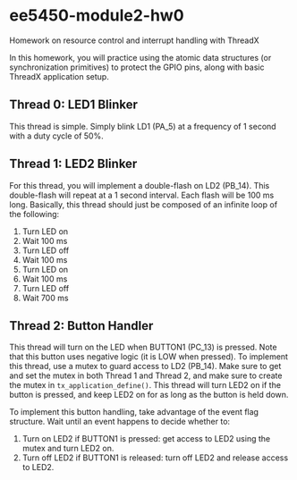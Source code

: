 # ee5450-module2-hw0
Homework on resource control and interrupt handling with ThreadX

In this homework, you will practice using the atomic data structures (or synchronization primitives)
to protect the GPIO pins, along with basic ThreadX application setup.

## Thread 0: LED1 Blinker
This thread is simple.  Simply blink LD1 (PA_5) at a frequency of 1 second with a duty cycle of 50%.

## Thread 1: LED2 Blinker
For this thread, you will implement a double-flash on LD2 (PB_14).  This double-flash
will repeat at a 1 second interval.  Each flash will be 100 ms long.  Basically,
this thread should just be composed of an infinite loop of the following:
1. Turn LED on
2. Wait 100 ms
3. Turn LED off
4. Wait 100 ms
5. Turn LED on
6. Wait 100 ms
7. Turn LED off
8. Wait 700 ms

## Thread 2: Button Handler
This thread will turn on the LED when BUTTON1 (PC_13) is pressed.  Note that
this button uses negative logic (it is LOW when pressed).
To implement this thread, use a mutex to guard access to LD2 (PB_14). 
Make sure to get and set the mutex in both Thread 1 and Thread 2, and make sure 
to create the mutex in `tx_application_define()`.  This thread will turn LED2
on if the button is pressed, and keep LED2 on for as long as the button is 
held down.

To implement this button handling, take advantage of the event flag structure.
Wait until an event happens to decide whether to:
1. Turn on LED2 if BUTTON1 is pressed: get access to LED2 using the mutex and turn LED2 on.
2. Turn off LED2 if BUTTON1 is released: turn off LED2 and release access to LED2.